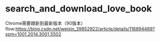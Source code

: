 # search_and_download_love_book
Chrome需要跟新到最新版本（90版本）
flow:https://blog.csdn.net/weixin_39852922/article/details/116894489?spm=1001.2014.3001.5502
